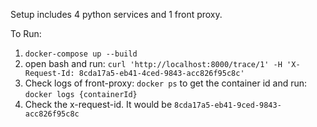 Setup includes 4 python services and 1 front proxy.

To Run:

1. ``docker-compose up --build``
2. open bash and run: ``curl 'http://localhost:8000/trace/1' -H 'X-Request-Id: 8cda17a5-eb41-4ced-9843-acc826f95c8c'``
3. Check logs of front-proxy: ``docker ps`` to get the container id and run: ``docker logs {containerId}``
4. Check the x-request-id. It would be ``8cda17a5-eb41-9ced-9843-acc826f95c8c``